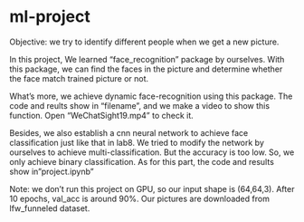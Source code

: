 # ml-project
Objective: we try to identify different people when we get a new picture.


In this project, We learned “face_recognition” package by ourselves. With this package, we can find the faces in the picture and determine whether the face match trained picture or not.

What’s more, we achieve dynamic face-recognition using this package. The code and reults show in “filename”, and we make a video to show this function. Open “WeChatSight19.mp4” to check it.

Besides, we also establish a cnn neural network to achieve face classification just like that in lab8. We tried to modify the network by ourselves to achieve multi-classification. But the accuracy is too low. So, we only achieve binary classification. As for this part, the code and results show in”project.ipynb”

Note: we don’t run this project on GPU, so our input shape is (64,64,3). After 10 epochs, val_acc is around 90%.
      Our pictures are downloaded from lfw_funneled dataset. 
